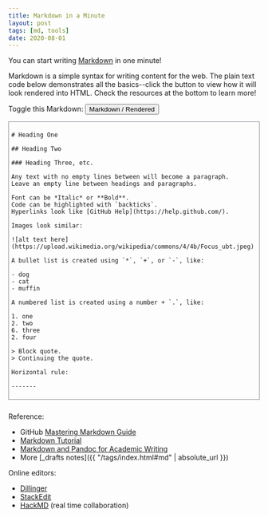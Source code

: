 ```yaml
---
title: Markdown in a Minute
layout: post
tags: [md, tools]
date: 2020-08-01
---
```

<style> #markdown-frame { border: solid #868e96 1px; padding: 5px; margin-bottom: 25px; } #source { display: block; } #rendered { display: none; }</style>

You can start writing [Markdown](https://daringfireball.net/projects/markdown/) in one minute!

Markdown is a simple syntax for writing content for the web.
The plain text code below demonstrates all the basics--click the button to view how it will look rendered into HTML.
Check the resources at the bottom to learn more!

Toggle this Markdown: <button id="toggle" class="buttons">Markdown / Rendered</button> 

<div id="markdown-frame">
<div id="source" markdown="1">

```
# Heading One

## Heading Two

### Heading Three, etc.

Any text with no empty lines between will become a paragraph.
Leave an empty line between headings and paragraphs.

Font can be *Italic* or **Bold**.
Code can be highlighted with `backticks`.
Hyperlinks look like [GitHub Help](https://help.github.com/).

Images look similar:

![alt text here](https://upload.wikimedia.org/wikipedia/commons/4/4b/Focus_ubt.jpeg)

A bullet list is created using `*`, `+`, or `-`, like:

- dog
- cat
- muffin

A numbered list is created using a number + `.`, like:

1. one
2. two
6. three
2. four

> Block quote.
> Continuing the quote.

Horizontal rule:

-------

```
</div>

<div id="rendered" markdown="1">

# Heading One

## Heading Two

### Heading Three, etc.

Any text with no empty lines between will become a paragraph.
Leave an empty line between headings and paragraphs.

Font can be *Italic* or **Bold**.
Code can be highlighted with `backticks`.
Hyperlinks look like [GitHub Help](https://help.github.com/).

Images look similar:

![alt text here](https://upload.wikimedia.org/wikipedia/commons/4/4b/Focus_ubt.jpeg)

A bullet list is created using `*`, `+`, or `-`, like:

- dog
- cat
- muffin

A numbered list is created using a number + `.`, like:

1. one
2. two
6. three
2. four

> Block quote.
> Continuing the quote.

Horizontal rule:

-------

</div>
</div>

Reference:

- GitHub [Mastering Markdown Guide](https://guides.github.com/features/mastering-markdown/)
- [Markdown Tutorial](http://www.markdowntutorial.com/)
- [Markdown and Pandoc for Academic Writing](https://evanwill.github.io/write-md/)
- More [_drafts notes]({{ "/tags/index.html#md" | absolute_url }})

Online editors:

- [Dillinger](http://dillinger.io/)
- [StackEdit](https://stackedit.io/)
- [HackMD](https://hackmd.io/) (real time collaboration)

<script>
function markdownToggle() {
    document.getElementById("source").style.display = (document.getElementById("source").style.display === "none") ? "block" : "none";
    document.getElementById("rendered").style.display = (document.getElementById("rendered").style.display === "block") ? "none" : "block";
}
document.getElementById("toggle").onclick = function () { markdownToggle(); };
</script>